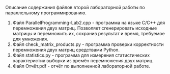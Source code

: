 Описание содержания файлов второй лабораторной работы по параллельному программированию.
1) Файл ParallelProgramming-Lab2.cpp - программа на языке C/C++ для перемножения двух матриц. Позволяет сгенерировать исходные матрицы и перемножить их, сохранив результат и время, требуемое для умножения.
2) Файл check_matrix_products.py - программа проверки корректности перемножения двух матриц средствами Python.
3) Файл statistics.py - программа для измерения статистических характеристик выборки из времён перемножения двух матриц.
4) Файл Отчёт.pdf - отчёт по выполненной лабораторной работе.
